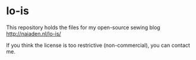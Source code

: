 # lo-is

This repository holds the files for my open-source sewing blog http://naiaden.nl/lo-is/

If you think the license is too restrictive (non-commercial), you can contact me.
